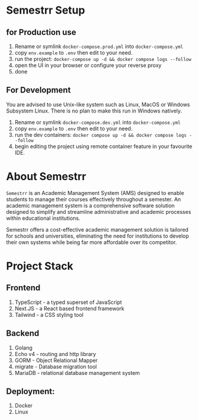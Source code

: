 # Semestrr Setup

## for Production use

1. Rename or symlink `docker-compose.prod.yml` into `docker-compose.yml`
2. copy `env.example` to `.env` then edit to your need.
3. run the project: `docker-compose up -d && docker compose logs --follow`
4. open the UI in your browser or configure your reverse proxy
5. done

## For Development

You are advised to use Unix-like system such as Linux, MacOS or Windows Subsystem Linux.
There is no plan to make this run in Windows natively.

1. Rename or symlink `docker-compose.dev.yml` into `docker-compose.yml`
2. copy `env.example` to `.env` then edit to your need.
3. run the dev containers: `docker compose up -d && docker compose logs --follow`
4. begin editing the project using remote container feature in your favourite IDE.

# About Semestrr
`Semestrr` is an Academic Management System (AMS) designed to enable students 
to manage their courses effectively throughout a semester. 
An academic management system is a comprehensive software solution 
designed to simplify and streamline administrative and academic processes within educational institutions.

Semestrr offers a cost-effective academic management solution is tailored for schools and universities,
eliminating the need for institutions to develop their own systems while being far more affordable over its competitor.

# Project Stack

## Frontend
1. TypeScript - a typed superset of JavaScript
2. Next.JS - a React based frontend framework
3. Tailwind - a CSS styling tool

## Backend
1. Golang
2. Echo v4 - routing and http library
3. GORM - Object Relational Mapper
4. migrate - Database migration tool
5. MariaDB - relational database management system

## Deployment:
1. Docker
2. Linux


